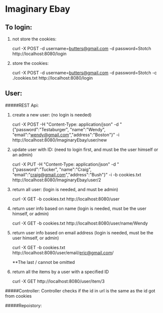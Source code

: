 Imaginary Ebay 
===


To login:
----------
1. not store the cookies:

	curl -X POST -d username=butters@gmail.com -d password=Stotch http://localhost:8080/login 
	
2. store the cookies:
	
	curl -X POST -d username=butters@gmail.com -d password=Stotch -c ./cookies.txt http://localhost:8080/login 




User:
-----
#####REST Api:
1. create a new user: (no login is needed)

	curl -X POST -H "Content-Type: application/json" -d "{\"password\":\"Testaburger\", \"name\":\"Wendy\", \"email\":\"wendy@gmail.com\",\"address\":\"Boston\"}" -i  http://localhost:8080/ImaginaryEbay/user/new


2. update user with ID: (need to login first, and must be the user himself or an admin)

	curl -X PUT -H "Content-Type: application/json" -d "{\"password\":\"Tucker\", \"name\":\"Craig\", \"email\":\"craig@gmail.com\",\"address\":\"Bush\"}" -i -b cookies.txt http://localhost:8080/ImaginaryEbay/user/2
	
	
3. return all user: (login is needed, and must be admin)

	curl -X GET -b cookies.txt http://localhost:8080/user
	
4. return user info based on name (login is needed, must be the user himself, or admin)

	curl -X GET -b cookies.txt http://localhost:8080/user/name/Wendy	


5. return user info based on email address (login is needed, must be the user himself, or admin)
	
	curl -X GET -b cookies.txt http://localhost:8080/user/email/eric@gmail.com/
	
	**The last / cannot be omitted

6. return all the items by a user with a specified ID

	curl -X GET http://localhost:8080/user/item/3
	

	

	

#####Controller:
Controller checks if the id in url is the same as the id got from cookies
	
#####Repoistory:

	
	

